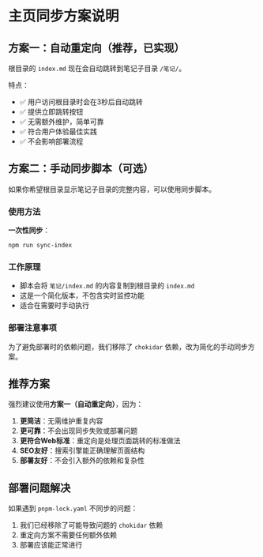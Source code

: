 # 主页同步方案说明

## 方案一：自动重定向（推荐，已实现）

根目录的 `index.md` 现在会自动跳转到笔记子目录 `/笔记/`。

特点：
- ✅ 用户访问根目录时会在3秒后自动跳转
- ✅ 提供立即跳转按钮
- ✅ 无需额外维护，简单可靠
- ✅ 符合用户体验最佳实践
- ✅ 不会影响部署流程

## 方案二：手动同步脚本（可选）

如果你希望根目录显示笔记子目录的完整内容，可以使用同步脚本。

### 使用方法

**一次性同步**：
```bash
npm run sync-index
```

### 工作原理

- 脚本会将 `笔记/index.md` 的内容复制到根目录的 `index.md`
- 这是一个简化版本，不包含实时监控功能
- 适合在需要时手动执行

### 部署注意事项

为了避免部署时的依赖问题，我们移除了 `chokidar` 依赖，改为简化的手动同步方案。

## 推荐方案

强烈建议使用**方案一（自动重定向）**，因为：

1. **更简洁**：无需维护重复内容
2. **更可靠**：不会出现同步失败或部署问题
3. **更符合Web标准**：重定向是处理页面跳转的标准做法
4. **SEO友好**：搜索引擎能正确理解页面结构
5. **部署友好**：不会引入额外的依赖和复杂性

## 部署问题解决

如果遇到 `pnpm-lock.yaml` 不同步的问题：
1. 我们已经移除了可能导致问题的 `chokidar` 依赖
2. 重定向方案不需要任何额外依赖
3. 部署应该能正常进行
